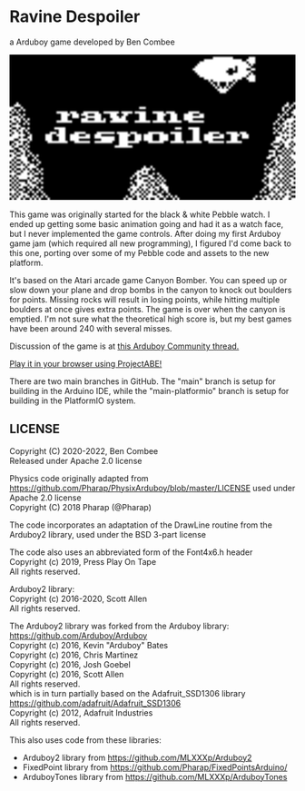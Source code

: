 # Ravine Despoiler

a Arduboy game developed by Ben Combee

<img src="screenshot.png" width="512" height="256" alt="screenshot of the game title screen">

This game was originally started for the black & white Pebble watch.  I ended
up getting some basic animation going and had it as a watch face, but I never
implemented the game controls.  After doing my first Arduboy game jam
(which required all new programming), I figured I'd come back to this one,
porting over some of my Pebble code and assets to the new platform.

It's based on the Atari arcade game Canyon Bomber.  You can speed up or slow
down your plane and drop bombs in the canyon to knock out boulders for
points. Missing rocks will result in losing points, while hitting multiple
boulders at once gives extra points.  The game is over when the canyon is
emptied.  I'm not sure what the theoretical high score is, but my best games
have been around 240 with several misses.

Discussion of the game is at <a
href="https://community.arduboy.com/t/ravine-despoiler/9284">this Arduboy
Community thread.</a>

<a
href="https://felipemanga.github.io/ProjectABE/?url=https://raw.githubusercontent.com/unwiredben/arduboy-ravine-despoiler/main/RavineDespoiler.hex&skin=arduboy">Play
it in your browser using ProjectABE!</a>

There are two main branches in GitHub.  The "main" branch is setup for
building in the Arduino IDE, while the "main-platformio" branch is setup for
building in the PlatformIO system.

## LICENSE

Copyright (C) 2020-2022, Ben Combee \
Released under Apache 2.0 license

Physics code originally adapted from
https://github.com/Pharap/PhysixArduboy/blob/master/LICENSE used under Apache
2.0 license \
Copyright (C) 2018 Pharap (@Pharap)

The code incorporates an adaptation of the DrawLine routine from the Arduboy2
library, used under the BSD 3-part license

The code also uses an abbreviated form of the Font4x6.h header \
Copyright (c) 2019, Press Play On Tape \
All rights reserved.

Arduboy2 library: \
Copyright (c) 2016-2020, Scott Allen \
All rights reserved.

The Arduboy2 library was forked from the Arduboy library: \
https://github.com/Arduboy/Arduboy \
Copyright (c) 2016, Kevin "Arduboy" Bates \
Copyright (c) 2016, Chris Martinez \
Copyright (c) 2016, Josh Goebel \
Copyright (c) 2016, Scott Allen \
All rights reserved. \
which is in turn partially based on the Adafruit_SSD1306 library \
https://github.com/adafruit/Adafruit_SSD1306 \
Copyright (c) 2012, Adafruit Industries \
All rights reserved.

This also uses code from these libraries:

* Arduboy2 library from https://github.com/MLXXXp/Arduboy2
* FixedPoint library from https://github.com/Pharap/FixedPointsArduino/
* ArduboyTones library from https://github.com/MLXXXp/ArduboyTones